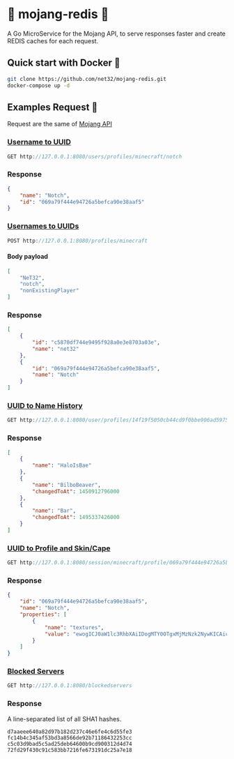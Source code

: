 # :incoming_envelope: mojang-redis :incoming_envelope:
A Go MicroService for the Mojang API, to serve responses faster and create REDIS caches for each request.

## Quick start with Docker :whale:

```sh
git clone https://github.com/net32/mojang-redis.git
docker-compose up -d
```
## Examples Request :memo:
Request are the same of [Mojang API](https://wiki.vg/Mojang_API)

### [Username to UUID](https://wiki.vg/Mojang_API#Username_to_UUID)
```js
GET http://127.0.0.1:8080/users/profiles/minecraft/notch
```
### Response
```json
{
	"name": "Notch",
	"id": "069a79f444e94726a5befca90e38aaf5"
}
```
### [Usernames to UUIDs](https://wiki.vg/Mojang_API#Usernames_to_UUIDs)
```js
POST http://127.0.0.1:8080/profiles/minecraft
```
#### Body payload
```json
[
    "NeT32",
    "notch",
    "nonExistingPlayer"
]
```
### Response
```json
[
	{
		"id": "c5870df744e9495f928a0e3e8703a03e",
		"name": "net32"
	},
	{
		"id": "069a79f444e94726a5befca90e38aaf5",
		"name": "Notch"
	}
]
```
### [UUID to Name History](https://wiki.vg/Mojang_API#UUID_to_Name_History)
```js
GET http://127.0.0.1:8080/user/profiles/14f19f5050cb44cd9f0bbe906ad59753/names
```
### Response
```json
[
	{
		"name": "HaloIsBae"
	},
	{
		"name": "BilboBeaver",
		"changedToAt": 1450912796000
	},
	{
		"name": "Bar",
		"changedToAt": 1495337426000
	}
]
```
### [UUID to Profile and Skin/Cape](https://wiki.vg/Mojang_API#UUID_to_Profile_and_Skin.2FCape)
```js
GET http://127.0.0.1:8080/session/minecraft/profile/069a79f444e94726a5befca90e38aaf5
```
### Response
```json
{
	"id": "069a79f444e94726a5befca90e38aaf5",
	"name": "Notch",
	"properties": [
		{
			"name": "textures",
			"value": "ewogICJ0aW1lc3RhbXAiIDogMTY0OTgxMjMzNzk2NywKICAicHJvZmlsZUlkIiA6ICIwNjlhNzlmNDQ0ZTk0NzI2YTViZWZjYTkwZTM4YWFmNSIsCiAgInByb2ZpbGVOYW1lIiA6ICJOb3RjaCIsCiAgInRleHR1cmVzIiA6IHsKICAgICJTS0lOIiA6IHsKICAgICAgInVybCIgOiAiaHR0cDovL3RleHR1cmVzLm1pbmVjcmFmdC5uZXQvdGV4dHVyZS8yOTIwMDlhNDkyNWI1OGYwMmM3N2RhZGMzZWNlZjA3ZWE0Yzc0NzJmNjRlMGZkYzMyY2U1NTIyNDg5MzYyNjgwIgogICAgfQogIH0KfQ=="
		}
	]
}
```
### [Blocked Servers](https://wiki.vg/Mojang_API#Blocked_Servers)
```js
GET http://127.0.0.1:8080/blockedservers
```
### Response
A line-separated list of all SHA1 hashes.
```
d7aaeee640a82d97b182d237c46e6fe4c6d55fe3
fc14b4c345af53bd3a8566de92b71186432253cc
c5c03d9bad5c5ad25deb64600b9cd900312d4d74
72fd29f430c91c583bb7216fe673191dc25a7e18
```
